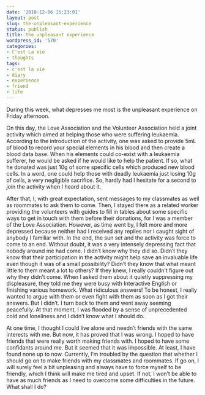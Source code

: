 ```yaml
---
date: '2010-12-06 15:23:01'
layout: post
slug: the-unpleasant-experience
status: publish
title: the unpleasant experience
wordpress_id: '570'
categories:
- C'est La Vie
- thoughts
tags:
- c'est la vie
- diary
- experience
- friend
- life
---
```


During this week, what depresses me most is the unpleasant experience on  Friday afternoon.

On this day, the Love Association and the Volunteer Association held a joint activity which aimed at helping those who were suffering leukaemia. According to the introduction of the activity, one was asked to provide 5mL of blood to record your special elements in his blood and then create a blood data base. When his elements could co-exist with a leukaemia sufferer, he would be asked if he would like to help the patient. If so, what he donated was just 10g of some specific cells which produced new blood cells. In a word, one could help those with deadly leukaemia just losing 10g of cells, a very negligible sacrifice. So, hardly had I hesitate for a second to join the activity when I heard about it.

After that, I, with great expectation, sent messages to my classmates as well as roommates to ask them to come. Then, I stayed there as a related worker providing the volunteers with guides to fill in tables about some specific ways to get in touch with them before their donations, for I was a member of the Love Association. However, as time went by, I felt more and more depressed because neither had I received any replies nor I caught sight of anybody I familiar with. In the end, the sun set and the activity was force to come to an end. Without doubt, it was a very intensely depressing fact that nobody around me had come. I didn’t know why they did so. Didn’t they know that their participation in the activity might help save an invaluable life even though it was of a small possibility? Didn’t they know that what meant little to them meant a lot to others? If they knew, I really couldn’t figure out why they didn’t come. When I asked them about it quietly suppressing my displeasure, they told me they were busy with Interactive English or finishing various homework. What ridiculous answers! To be honest, I really wanted to argue with them or even fight with them as soon as I got their answers. But I didn’t. I turn back to them and went away seeming peacefully. At that moment, I was flooded by a sense of unprecedented cold and loneliness and I didn’t know what I should do.

At one time, I thought I could live alone and needn’t friends with the same interests with me. But now, it has proved that I was wrong. I hoped to have friends that were really worth making friends with. I hoped to have some confidants around me. But it seemed that it was impossible. At least, I have found none up to now. Currently, I’m troubled by the question that whether I should go on to make friends with my classmates and roommates. If go on, I will surely feel a bit unpleasing and always have to force myself to be friendly, which I think will make me tired and upset. If not, I won’t be able to have as much friends as I need to overcome some difficulties in the future. What shall I do?
